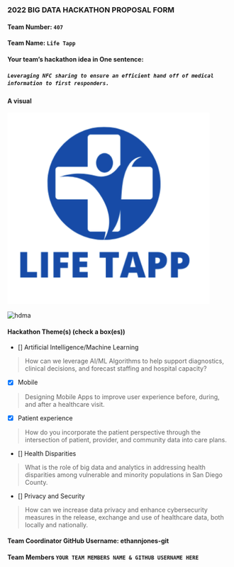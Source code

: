 ### 2022 BIG DATA HACKATHON PROPOSAL FORM

#### Team Number: `407`  

#### Team Name: `Life Tapp`    
  
#### Your team’s hackathon idea in One sentence:
##### `Leveraging NFC sharing to ensure an efficient hand off of medical information to first responders.`


#### A visual
![bigdatahackathon4sd](https://github.com/BigDataForSanDiego/team407/blob/main/images/Screen%20Shot%202022-10-08%20at%203.37.49%20PM.png)

<img height="10%" width="80%" alt="hdma" src="[https://www.google.com/url?sa=i&url=https%3A%2F%2Fstore.steampowered.com%2Fapp%2F997070%2FMarvels_Avengers%2F&psig=AOvVaw0ONpN4B-bHvly4I6Ek8jqP&ust=1665351403234000&source=images&cd=vfe&ved=2ahUKEwichubHy9H6AhWhKzQIHbWNBh8QjRx6BAgAEAs](https://github.com/BigDataForSanDiego/team407/blob/main/images/Screen%20Shot%202022-10-08%20at%203.37.49%20PM.png)"> 


#### Hackathon Theme(s) (check a box(es))
- [] Artificial Intelligence/Machine Learning 
> How can we leverage AI/ML Algorithms to help support diagnostics, clinical decisions, and forecast staffing and hospital capacity?
- [X] Mobile
> Designing Mobile Apps to improve user experience before, during, and after a healthcare visit.
- [X] Patient experience
> How do you incorporate the patient perspective through the intersection of patient, provider, and community data into care plans.
- [] Health Disparities
> What is the role of big data and analytics in addressing health disparities among vulnerable and minority populations in San Diego County.
- [] Privacy and Security
> How can we increase data privacy and enhance cybersecurity measures in the release, exchange and use of healthcare data, both locally and nationally.

#### Team Coordinator GitHub Username: ethannjones-git

#### Team Members `YOUR TEAM MEMBERS NAME & GITHUB USERNAME HERE`

